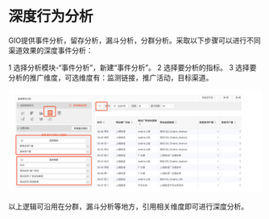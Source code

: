 # 深度行为分析

GIO提供事件分析，留存分析，漏斗分析，分群分析。采取以下步骤可以进行不同渠道效果的深度事件分析：

1 选择分析模块-“事件分析”，新建“事件分析”。
2 选择要分析的指标。
3 选择要分析的推广维度，可选维度有：监测链接，推广活动，目标渠道。

![](/assets/qudaoguanli/8.png)

以上逻辑可沿用在分群，漏斗分析等地方，引用相关维度即可进行深度分析。
